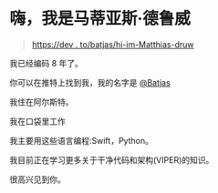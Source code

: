 # 嗨，我是马蒂亚斯·德鲁威

> [https://dev . to/batjas/hi-im-Matthias-druw](https://dev.to/batjas/hi-im-matthias-druw)

我已经编码 8 年了。

你可以在推特上找到我，我的名字是 [@Batjas](https://twitter.com/Batjas)

我住在阿尔斯特。

我在口袋里工作

我主要用这些语言编程:Swift，Python。

我目前正在学习更多关于干净代码和架构(VIPER)的知识。

很高兴见到你。